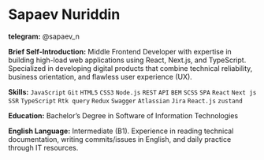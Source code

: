 # Sapaev Nuriddin

**telegram:** @sapaev_n 

**Brief Self-Introduction:** Middle Frontend Developer with expertise in building high-load web applications using React, Next.js, and TypeScript.
Specialized in developing digital products that combine technical reliability, business orientation, and flawless user experience (UX). 

**Skills:** `JavaScript` `Git` `HTML5` `CSS3` `Node.js` `REST` `API` `BEM` `SCSS` `SPA` 
 `React` `Next js` `SSR` `TypeScript` `Rtk query` `Redux` `Swagger` 
 `Atlassian` `Jira` `React.js` `zustand`

**Education:** Bachelor’s Degree in Software of Information Technologies

**English Language:** Intermediate (B1). Experience in reading technical documentation, writing commits/issues in English, and daily practice through IT resources.